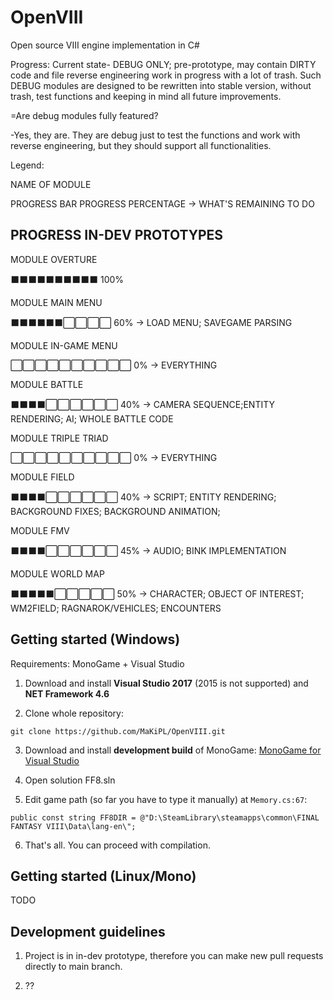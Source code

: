 # OpenVIII
Open source VIII engine implementation in C#


Progress:
Current state- DEBUG ONLY; pre-prototype, may contain DIRTY code and file reverse engineering work in progress with a lot of trash. 
Such DEBUG modules are designed to be rewritten into stable version, without trash, test functions and keeping in mind all future improvements.

=Are debug modules fully featured?

-Yes, they are. They are debug just to test the functions and work with reverse engineering, but they should support all functionalities.

Legend:

NAME OF MODULE

PROGRESS BAR PROGRESS PERCENTAGE  -> WHAT'S REMAINING TO DO


## PROGRESS IN-DEV PROTOTYPES

MODULE OVERTURE

⬛⬛⬛⬛⬛⬛⬛⬛⬛⬛ 100% 

MODULE MAIN MENU

⬛⬛⬛⬛⬛⬛⬜⬜⬜⬜ 60%  -> LOAD MENU; SAVEGAME PARSING

MODULE IN-GAME MENU

⬜⬜⬜⬜⬜⬜⬜⬜⬜⬜ 0%   -> EVERYTHING

MODULE BATTLE

⬛⬛⬛⬛⬜⬜⬜⬜⬜⬜ 40%  -> CAMERA SEQUENCE;ENTITY RENDERING; AI; WHOLE BATTLE CODE

MODULE TRIPLE TRIAD

⬜⬜⬜⬜⬜⬜⬜⬜⬜⬜ 0%   -> EVERYTHING

MODULE FIELD

⬛⬛⬛⬛⬜⬜⬜⬜⬜⬜ 40%  -> SCRIPT; ENTITY RENDERING; BACKGROUND FIXES; BACKGROUND ANIMATION; 

MODULE FMV

⬛⬛⬛⬛⬜⬜⬜⬜⬜⬜ 45%  -> AUDIO; BINK IMPLEMENTATION

MODULE WORLD MAP

⬛⬛⬛⬛⬛⬜⬜⬜⬜⬜ 50%   -> CHARACTER; OBJECT OF INTEREST; WM2FIELD; RAGNAROK/VEHICLES; ENCOUNTERS


## Getting started (Windows)

Requirements: MonoGame + Visual Studio

1. Download and install **Visual Studio 2017** (2015 is not supported) and **NET Framework 4.6**

2. Clone whole repository:

`git clone https://github.com/MaKiPL/OpenVIII.git`

3. Download and install **development build** of MonoGame:
[MonoGame for Visual Studio](http://teamcity.monogame.net/repository/download/MonoGame_PackagingWindows/latest.lastSuccessful/MonoGameSetup.exe?guest=1)

4. Open solution FF8.sln

5. Edit game path (so far you have to type it manually) at `Memory.cs:67`:

`public const string FF8DIR = @"D:\SteamLibrary\steamapps\common\FINAL FANTASY VIII\Data\lang-en\";`

6. That's all. You can proceed with compilation. 

## Getting started (Linux/Mono)

TODO

## Development guidelines

1. Project is in in-dev prototype, therefore you can make new pull requests directly to main branch. 

2. ??
